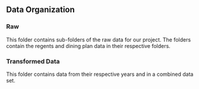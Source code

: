 ## Data Organization

### Raw
This folder contains sub-folders of the raw data for our project. The folders contain the regents and dining plan data in their respective folders.

### Transformed Data
This folder contains data from their respective years and in a combined data set.
